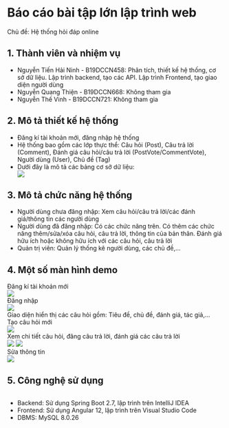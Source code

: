 <h1>Báo cáo bài tập lớn lập trình web</h1>
<div>Chủ đề: Hệ thống hỏi đáp online</div>

<h2>1. Thành viên và nhiệm vụ</h2>
<ul>
  <li>Nguyễn Tiến Hải Ninh - B19DCCN458: Phân tích, thiết kế hệ thống, cơ sở dữ liệu. Lập trình backend, tạo các API. Lập trình Frontend, tạo giao diện người dùng</li>
  <li>Nguyễn Quang Thiện - B19DCCN668: Không tham gia</li>
  <li>Nguyễn Thế Vinh - B19DCCN721: Không tham gia</li>
</ul>

<h2>2. Mô tả thiết kế hệ thống</h2>
<ul>
  <li>Đăng kí tài khoản mới, đăng nhập hệ thống</li>
  <li>Hệ thống bao gồm các lớp thực thể: Câu hỏi (Post), Câu trả lời (Comment), Đánh giá câu hỏi/câu trả lời (PostVote/CommentVote), Người dùng (User), Chủ đề (Tag)</li>
  <li>Dưới đây là mô tả các bảng cơ sở dữ liệu:</li>
  
  <img src="https://user-images.githubusercontent.com/81175577/171462142-8eda2881-d755-4ad5-9a0b-9bc55996a789.jpg">
</ul>

<h2>3. Mô tả chức năng hệ thống</h2>
<ul>
  <li>Người dùng chưa đăng nhập: Xem câu hỏi/câu trả lời/các đánh giá/thông tin các người dùng</li>
  <li>Người dùng đã đăng nhập: Có các chức năng trên. Có thêm các chức năng thêm/sửa/xóa câu hỏi, câu trả lời, thông tin của bản thân. Đánh giá hữu ích hoặc không hữu ích với các câu hỏi, câu trả lời</li>
  <li>Quản trị viên: Quản lý thống kê người dùng, các chủ đề,...</li>
</ul>
<h2>4. Một số màn hình demo</h2>
<div>Đăng kí tài khoản mới</div>
<img src="https://user-images.githubusercontent.com/81175577/171471055-22bb91be-df7c-45e6-95a5-c2965182ee7c.png">
<div>Đăng nhập</div>
<img src="https://user-images.githubusercontent.com/81175577/171471229-75e86c48-a240-4fee-a1da-b665e33e51e4.png">

<div>Giao diện hiển thị các câu hỏi gồm: Tiêu đề, chủ đề, đánh giá, tác giả,...</div>
<img src="https://user-images.githubusercontent.com/81175577/171471562-ac346af0-fd1f-4840-a035-73453eb241cc.png" alt="">
<div>Tạo câu hỏi mới</div>
<img src="https://user-images.githubusercontent.com/81175577/171473665-6ea08dc9-0411-4957-82d2-35f2c179a5d9.png">
<div>Xem chi tiết câu hỏi, đăng câu trả lời, đánh giá các câu trả lời</div>
 <img src="https://user-images.githubusercontent.com/81175577/171473877-6813fbe8-073f-4d8d-8cde-7207f5c0f274.png">
 <img src="https://user-images.githubusercontent.com/81175577/171474015-56d62e16-373b-4c1a-962f-1674e32b1af6.png">
<div>Sửa thông tin</div>
<img src="https://user-images.githubusercontent.com/81175577/171474200-13adebc3-a087-4028-9f41-5456b24751b4.png">

<h2>5. Công nghệ sử dụng</h2>
<img src="https://user-images.githubusercontent.com/81175577/171474477-82f6a6bf-2313-4ad7-8f01-b56842ae6f11.png" alt="">
<ul>
  <li>Backend: Sử dụng Spring Boot 2.7, lập trình trên IntelliJ IDEA</li>
  <li>Frontend: Sử dụng Angular 12, lập trình trên Visual Studio Code</li>
  <li>DBMS: MySQL 8.0.26</li>

